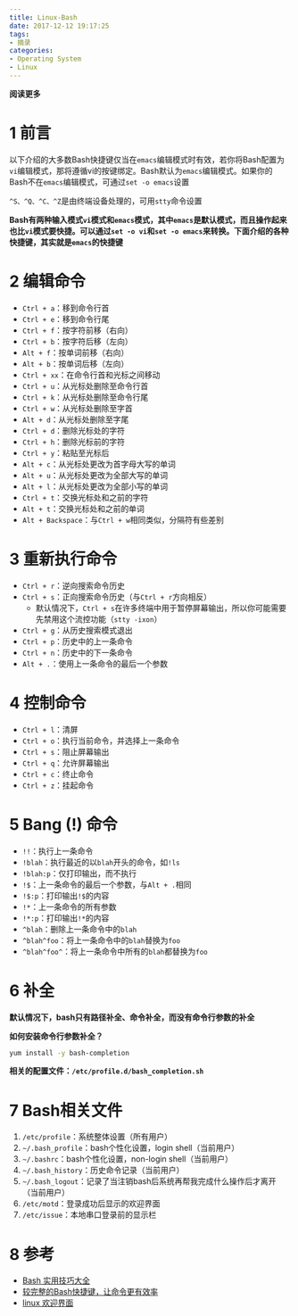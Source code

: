 ```yaml
---
title: Linux-Bash
date: 2017-12-12 19:17:25
tags: 
- 摘录
categories: 
- Operating System
- Linux
---
```


**阅读更多**

<!--more-->

# 1 前言

以下介绍的大多数Bash快捷键仅当在`emacs`编辑模式时有效，若你将Bash配置为`vi`编辑模式，那将遵循vi的按键绑定。Bash默认为`emacs`编辑模式。如果你的Bash不在`emacs`编辑模式，可通过`set -o emacs`设置

`^S、^Q、^C、^Z`是由终端设备处理的，可用`stty`命令设置

**Bash有两种输入模式`vi`模式和`emacs`模式，其中`emacs`是默认模式，而且操作起来也比`vi`模式要快捷。可以通过`set -o vi`和`set -o emacs`来转换。下面介绍的各种快捷键，其实就是`emacs`的快捷键**

# 2 编辑命令

* `Ctrl + a`：移到命令行首
* `Ctrl + e`：移到命令行尾
* `Ctrl + f`：按字符前移（右向）
* `Ctrl + b`：按字符后移（左向）
* `Alt + f`：按单词前移（右向）
* `Alt + b`：按单词后移（左向）
* `Ctrl + xx`：在命令行首和光标之间移动
* `Ctrl + u`：从光标处删除至命令行首
* `Ctrl + k`：从光标处删除至命令行尾
* `Ctrl + w`：从光标处删除至字首
* `Alt + d`：从光标处删除至字尾
* `Ctrl + d`：删除光标处的字符
* `Ctrl + h`：删除光标前的字符
* `Ctrl + y`：粘贴至光标后
* `Alt + c`：从光标处更改为首字母大写的单词
* `Alt + u`：从光标处更改为全部大写的单词
* `Alt + l`：从光标处更改为全部小写的单词
* `Ctrl + t`：交换光标处和之前的字符
* `Alt + t`：交换光标处和之前的单词
* `Alt + Backspace`：与`Ctrl + w`相同类似，分隔符有些差别

# 3 重新执行命令

* `Ctrl + r`：逆向搜索命令历史
* `Ctrl + s`：正向搜索命令历史（与`Ctrl + r`方向相反）
    * 默认情况下，`Ctrl + s`在许多终端中用于暂停屏幕输出，所以你可能需要先禁用这个流控功能（`stty -ixon`）
* `Ctrl + g`：从历史搜索模式退出
* `Ctrl + p`：历史中的上一条命令
* `Ctrl + n`：历史中的下一条命令
* `Alt + .`：使用上一条命令的最后一个参数

# 4 控制命令

* `Ctrl + l`：清屏
* `Ctrl + o`：执行当前命令，并选择上一条命令
* `Ctrl + s`：阻止屏幕输出
* `Ctrl + q`：允许屏幕输出
* `Ctrl + c`：终止命令
* `Ctrl + z`：挂起命令

# 5 Bang (!) 命令

* `!!`：执行上一条命令
* `!blah`：执行最近的以`blah`开头的命令，如`!ls`
* `!blah:p`：仅打印输出，而不执行
* `!$`：上一条命令的最后一个参数，与`Alt + .`相同
* `!$:p`：打印输出`!$`的内容
* `!*`：上一条命令的所有参数
* `!*:p`：打印输出`!*`的内容
* `^blah`：删除上一条命令中的`blah`
* `^blah^foo`：将上一条命令中的`blah`替换为`foo`
* `^blah^foo^`：将上一条命令中所有的`blah`都替换为`foo`

# 6 补全

**默认情况下，bash只有路径补全、命令补全，而没有命令行参数的补全**

**如何安装命令行参数补全？**

```sh
yum install -y bash-completion
```

**相关的配置文件：`/etc/profile.d/bash_completion.sh`**

# 7 Bash相关文件

1. `/etc/profile`：系统整体设置（所有用户）
1. `~/.bash_profile`：bash个性化设置，login shell（当前用户）
1. `~/.bashrc`：bash个性化设置，non-login shell（当前用户）
1. `~/.bash_history`：历史命令记录（当前用户）
1. `~/.bash_logout`：记录了当注销bash后系统再帮我完成什么操作后才离开（当前用户）
1. `/etc/motd`：登录成功后显示的欢迎界面
1. `/etc/issue`：本地串口登录前的显示栏

# 8 参考

* [Bash 实用技巧大全](https://www.cnblogs.com/napoleon_liu/articles/1952228.html)
* [较完整的Bash快捷键，让命令更有效率](http://www.linuxde.net/2011/11/1877.html)
* [linux 欢迎界面](https://www.cnblogs.com/linquan/p/4998175.html)
